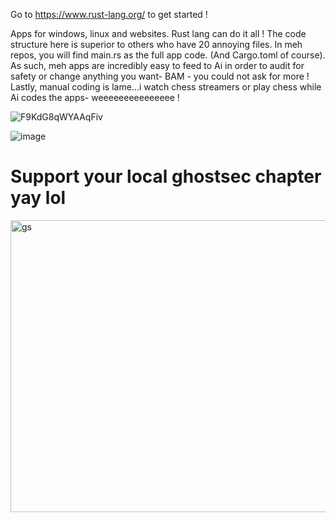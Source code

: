 
Go to https://www.rust-lang.org/ to get started ! 

Apps for windows, linux and websites. Rust lang can do it all ! The code structure here is superior to others who have 20 annoying  files. In meh repos, you will find main.rs as the full app code. (And Cargo.toml of course). As such, meh apps are incredibly easy to feed to Ai in order to audit for safety or change anything you want- BAM - you could not ask for more ! Lastly, manual coding is lame...i watch chess streamers or play chess while Ai codes the apps- weeeeeeeeeeeeeee !


![F9KdG8qWYAAqFiv](https://github.com/user-attachments/assets/7fd7ac2c-dbb6-40a5-90f8-07bda572cfcd)









![image](https://github.com/user-attachments/assets/8a520902-89d7-41a0-950f-480b9c60854b)



# Support your local ghostsec chapter yay lol 

<img width="546" height="467" alt="gs" src="https://github.com/user-attachments/assets/3874a624-40a1-4e17-a061-edc28b16d662" />
